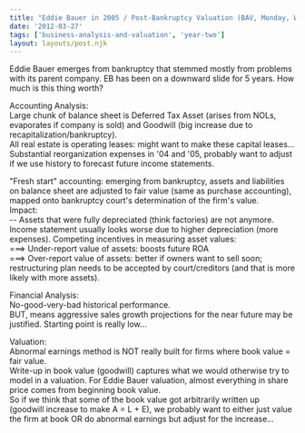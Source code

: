 ```yaml
---
title: "Eddie Bauer in 2005 / Post-Bankruptcy Valuation (BAV, Monday, Week 9)"
date: '2012-03-27'
tags: ['business-analysis-and-valuation', 'year-two']
layout: layouts/post.njk
---
```


Eddie Bauer emerges from bankruptcy that stemmed mostly from problems with its parent company. EB has been on a downward slide for 5 years. How much is this thing worth?

Accounting Analysis:\
Large chunk of balance sheet is Deferred Tax Asset (arises from NOLs, evaporates if company is sold) and Goodwill (big increase due to recapitalization/bankruptcy).\
All real estate is operating leases: might want to make these capital leases...\
Substantial reorganization expenses in '04 and '05, probably want to adjust if we use history to forecast future income statements.

"Fresh start" accounting: emerging from bankruptcy, assets and liabilities on balance sheet are adjusted to fair value (same as purchase accounting), mapped onto bankruptcy court's determination of the firm's value.\
Impact:\
-- Assets that were fully depreciated (think factories) are not anymore. Income statement usually looks worse due to higher depreciation (more expenses). Competing incentives in measuring asset values:\
===> Under-report value of assets: boosts future ROA\
===> Over-report value of assets: better if owners want to sell soon; restructuring plan needs to be accepted by court/creditors (and that is more likely with more assets).

Financial Analysis:\
No-good-very-bad historical performance.\
BUT, means aggressive sales growth projections for the near future may be justified. Starting point is really low...

Valuation:\
Abnormal earnings method is NOT really built for firms where book value = fair value.\
Write-up in book value (goodwill) captures what we would otherwise try to model in a valuation. For Eddie Bauer valuation, almost everything in share price comes from beginning book value.\
So if we think that some of the book value got arbitrarily written up (goodwill increase to make A = L + E), we probably want to either just value the firm at book OR do abnormal earnings but adjust for the increase...
